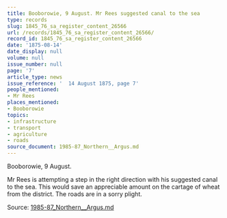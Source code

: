 ```yaml
---
title: Booborowie, 9 August. Mr Rees suggested canal to the sea
type: records
slug: 1845_76_sa_register_content_26566
url: /records/1845_76_sa_register_content_26566/
record_id: 1845_76_sa_register_content_26566
date: '1875-08-14'
date_display: null
volume: null
issue_number: null
page: '7'
article_type: news
issue_reference: '  14 August 1875, page 7'
people_mentioned:
- Mr Rees
places_mentioned:
- Booborowie
topics:
- infrastructure
- transport
- agriculture
- roads
source_document: 1985-87_Northern__Argus.md
---
```


  Booborowie, 9 August.
  
  Mr Rees is attempting a step in the right direction with his suggested canal to the sea.  This would save an appreciable amount on the cartage of wheat from the district.  The roads are in a sorry plight.

Source: [1985-87_Northern__Argus.md](/downloads/markdown/1985-87_Northern__Argus.md)
